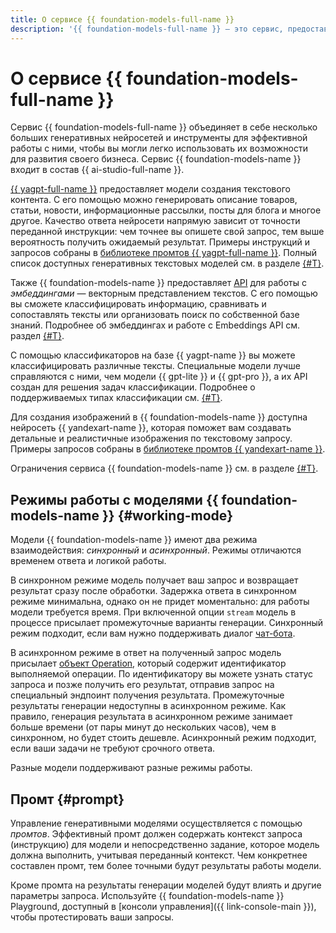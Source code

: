 ```yaml
---
title: О сервисе {{ foundation-models-full-name }}
description: '{{ foundation-models-full-name }} — это сервис, предоставляющий доступ к API больших нейросетей, которые умеют генерировать качественные тексты и изображения. {{ yagpt-full-name }} может генерировать описание товаров, статьи, новости, информационные рассылки, посты для блога и многое другое. {{ yandexart-name }} может по описанию создать изображение. Качество ответа нейросетей напрямую зависит от точности переданной инструкции: чем точнее вы опишете свой запрос, тем выше вероятность получить ожидаемый результат.'
---
```


# О сервисе {{ foundation-models-full-name }}

Cервис {{ foundation-models-full-name }} объединяет в себе несколько больших генеративных нейросетей и инструменты для эффективной работы с ними, чтобы вы могли легко использовать их возможности для развития своего бизнеса. Сервис {{ foundation-models-name }} входит в состав {{ ai-studio-full-name }}.

[{{ yagpt-full-name }}](yandexgpt/index.md) предоставляет модели создания текстового контента. С его помощью можно генерировать описание товаров, статьи, новости, информационные рассылки, посты для блога и многое другое. Качество ответа нейросети напрямую зависит от точности переданной инструкции: чем точнее вы опишете свой запрос, тем выше вероятность получить ожидаемый результат. Примеры инструкций и запросов собраны в [библиотеке промтов {{ yagpt-full-name }}](../prompts/yandexgpt/index.md). Полный список доступных генеративных текстовых моделей см. в разделе [{#T}](yandexgpt/models.md).

Также {{ foundation-models-name }} предоставляет [API](../embeddings/api-ref/index.md) для работы с _эмбеддингами_ — векторным представлением текстов. С его помощью вы сможете классифицировать информацию, сравнивать и сопоставлять тексты или организовать поиск по собственной базе знаний. Подробнее об эмбеддингах и работе с Embeddings API см. раздел [{#T}](./embeddings.md).

С помощью классификаторов на базе {{ yagpt-name }} вы можете классифицировать различные тексты. Специальные модели лучше справляются с ними, чем модели {{ gpt-lite }} и {{ gpt-pro }}, а их API создан для решения задач классификации. Подробнее о поддерживаемых типах классификации см. [{#T}](classifier/index.md). 

Для создания изображений в {{ foundation-models-name }} доступна нейросеть {{ yandexart-name }}, которая поможет вам создавать детальные и реалистичные изображения по текстовому запросу. Примеры запросов собраны в [библиотеке промтов {{ yandexart-name }}](../prompts/yandexart/index.md).

Ограничения сервиса {{ foundation-models-name }} см. в разделе [{#T}](limits.md).

## Режимы работы с моделями {{ foundation-models-name }} {#working-mode}

Модели {{ foundation-models-name }} имеют два режима взаимодействия: _синхронный_ и _асинхронный_. Режимы отличаются временем ответа и логикой работы.

В синхронном режиме модель получает ваш запрос и возвращает результат сразу после обработки. Задержка ответа в синхронном режиме минимальна, однако он не придет моментально: для работы модели требуется время. При включенной опции `stream` модель в процессе присылает промежуточные варианты генерации. Синхронный режим подходит, если вам нужно поддерживать диалог [чат-бота](../../glossary/chat-bot.md). 

В асинхронном режиме в ответ на полученный запрос модель присылает [объект Operation](../../api-design-guide/concepts/operation.md), который содержит идентификатор выполняемой операции. По идентификатору вы можете узнать статус запроса и позже получить его результат, отправив запрос на специальный эндпоинт получения результата. Промежуточные результаты генерации недоступны в асинхронном режиме. Как правило, генерация результата в асинхронном режиме занимает больше времени (от пары минут до нескольких часов), чем в синхронном, но будет стоить дешевле. Асинхронный режим подходит, если ваши задачи не требуют срочного ответа.

Разные модели поддерживают разные режимы работы. 

## Промт {#prompt}

Управление генеративными моделями осуществляется с помощью _промтов_. Эффективный промт должен содержать контекст запроса (инструкцию) для модели и непосредственно задание, которое модель должна выполнить, учитывая переданный контекст. Чем конкретнее составлен промт, тем более точными будут результаты работы модели.

Кроме промта на результаты генерации моделей будут влиять и другие параметры запроса. Используйте {{ foundation-models-name }} Playground, доступный в [консоли управления]({{ link-console-main }}), чтобы протестировать ваши запросы.
